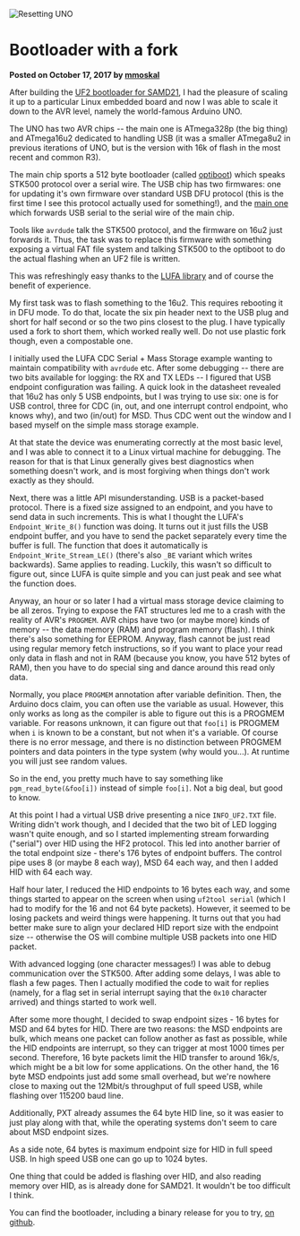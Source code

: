 ![Resetting UNO](/static/blog/fork.jpg)

# Bootloader with a fork

**Posted on October 17, 2017 by [mmoskal](https://github.com/mmoskal)**

After building the [UF2 bootloader for SAMD21](https://makecode.com/blog/one-chip-to-flash-them-all), I had the pleasure of scaling it up to a particular Linux embedded board and now I was able to scale it down to the AVR level, namely the world-famous Arduino UNO.

The UNO has two AVR chips -- the main one is ATmega328p (the big thing) and ATmega16u2 dedicated to handling USB (it was a smaller ATmega8u2 in previous iterations of UNO, but is the version with 16k of flash in the most recent and common R3).

The main chip sports a 512 byte bootloader (called [optiboot](https://github.com/Optiboot/optiboot)) which speaks STK500 protocol over a serial wire. The USB chip has two firmwares: one for updating it's own firmware over standard USB DFU protocol (this is the first time I see this protocol actually used for something!), and the [main one](https://github.com/arduino/Arduino/tree/master/hardware/arduino/avr/firmwares/atmegaxxu2/arduino-usbserial) which forwards USB serial to the serial wire of the main chip.

Tools like `avrdude` talk the STK500 protocol, and the firmware on 16u2 just forwards it. Thus, the task was to replace this firmware with something exposing a virtual FAT file system and talking STK500 to the optiboot to do the actual flashing when an UF2 file is written.

This was refreshingly easy thanks to the [LUFA library](http://www.fourwalledcubicle.com/LUFA.php) and of course the benefit of experience.

My first task was to flash something to the 16u2. This requires rebooting it in DFU mode. To do that, locate the six pin header next to the USB plug and short for half second or so the two pins closest to the plug. I have typically used a fork to short them, which worked really well. Do not use plastic fork though, even a compostable one.

I initially used the LUFA CDC Serial + Mass Storage example wanting to maintain compatibility with `avrdude` etc. After some debugging -- there are two bits available for logging: the RX and TX LEDs -- I figured that USB endpoint configuration was failing. A quick look in the datasheet revealed that 16u2 has only 5 USB endpoints, but I was trying to use six: one is for USB control, three for CDC (in, out, and one interrupt control endpoint, who knows why), and two (in/out) for MSD. Thus CDC went out the window and I based myself on the simple mass storage example.

At that state the device was enumerating correctly at the most basic level, and I was able to connect it to a Linux virtual machine for debugging. The reason for that is that Linux generally gives best diagnostics when something doesn't work, and is most forgiving when things don't work exactly as they should.

Next, there was a little API misunderstanding. USB is a packet-based protocol. There is a fixed size assigned to an endpoint, and you have to send data in such increments. This is what I thought the LUFA's `Endpoint_Write_8()` function was doing. It turns out it just fills the USB endpoint buffer, and you have to send the packet separately every time the buffer is full. The function that does it automatically is `Endpoint_Write_Stream_LE()` (there's also `_BE` variant which writes backwards). Same applies to reading. Luckily, this wasn't so difficult to figure out, since LUFA is quite simple and you can just peak and see what the function does.

Anyway, an hour or so later I had a virtual mass storage device claiming to be all zeros. Trying to expose the FAT structures led me to a crash with the reality of AVR's `PROGMEM`. AVR chips have two (or maybe more) kinds of memory -- the data memory (RAM) and program memory (flash). I think there's also something for EEPROM. Anyway, flash cannot be just read using regular memory fetch instructions, so if you want to place your read only data in flash and not in RAM (because you know, you have 512 bytes of RAM), then you have to do special sing and dance around this read only data.

Normally, you place `PROGMEM` annotation after variable definition. Then, the Arduino docs claim, you can often use the variable as usual. However, this only works as long as the compiler is able to figure out this is a PROGMEM variable. For reasons unknown, it can figure out that `foo[i]` is PROGMEM when `i` is known to be a constant, but not when it's a variable. Of course there is no error message, and there is no distinction between PROGMEM pointers and data pointers in the type system (why would you...). At runtime you will just see random values.

So in the end, you pretty much have to say something like `pgm_read_byte(&foo[i])` instead of simple `foo[i]`. Not a big deal, but good to know.

At this point I had a virtual USB drive presenting a nice `INFO_UF2.TXT` file. Writing didn't work though, and I decided that the two bit of LED logging wasn't quite enough, and so I started implementing stream forwarding ("serial") over HID using the HF2 protocol. This led into another barrier of the total endpoint size - there's 176 bytes of endpoint buffers. The control pipe uses 8 (or maybe 8 each way), MSD 64 each way, and then I added HID with 64 each way.

Half hour later, I reduced the HID endpoints to 16 bytes each way, and some things started to appear on the screen when using `uf2tool serial` (which I had to modify for the 16 and not 64 byte packets). However, it seemed to be losing packets and weird things were happening. It turns out that you had better make sure to align your declared HID report size with the endpoint size -- otherwise the OS will combine multiple USB packets into one HID packet.

With advanced logging (one character messages!) I was able to debug communication over the STK500. After adding some delays, I was able to flash a few pages. Then I actually modified the code to wait for replies (namely, for a flag set in serial interrupt saying that the `0x10` character arrived) and things started to work well.

After some more thought, I decided to swap endpoint sizes - 16 bytes for MSD and 64 bytes for HID. There are two reasons: the MSD endpoints are bulk, which means one packet can follow another as fast as possible, while the HID endpoints are interrupt, so they can trigger at most 1000 times per second. Therefore, 16 byte packets limit the HID transfer to around 16k/s, which might be a bit low for some applications. On the other hand, the 16 byte MSD endpoints just add some small overhead, but we're nowhere close to maxing out the 12Mbit/s throughput of full speed USB, while flashing over 115200 baud line.

Additionally, PXT already assumes the 64 byte HID line, so it was easier to just play along with that, while the operating systems don't seem to care about MSD endpoint sizes.

As a side note, 64 bytes is maximum endpoint size for HID in full speed USB. In high speed USB one can go up to 1024 bytes.

One thing that could be added is flashing over HID, and also reading memory over HID, as is already done for SAMD21. It wouldn't be too difficult I think.

You can find the bootloader, including a binary release for you to try, [on github](https://github.com/mmoskal/uf2-uno).